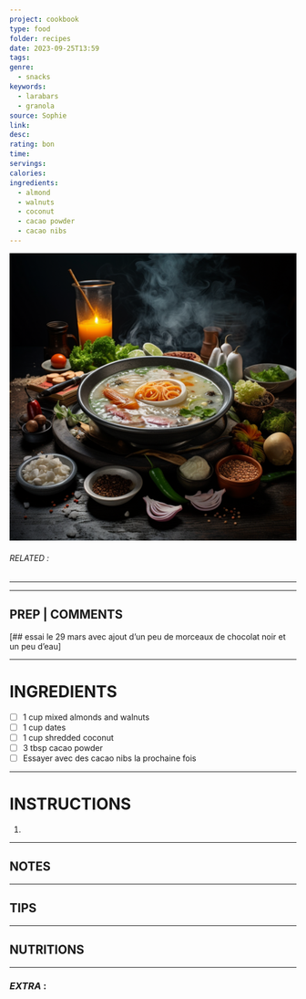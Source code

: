 ```yaml
---
project: cookbook
type: food
folder: recipes
date: 2023-09-25T13:59
tags: 
genre:
  - snacks
keywords:
  - larabars
  - granola
source: Sophie
link: 
desc: 
rating: bon
time: 
servings: 
calories: 
ingredients:
  - almond
  - walnuts
  - coconut
  - cacao powder
  - cacao nibs
---
```


![IMAGE](_default.png)

###### *RELATED* : 
---


---
## PREP | COMMENTS

[## essai le 29 mars avec ajout d’un peu de morceaux de chocolat noir et un peu d’eau]

---
# INGREDIENTS

- [ ] 1 cup mixed almonds and walnuts
- [ ] 1 cup dates
- [ ] 1 cup shredded coconut
- [ ] 3 tbsp cacao powder
- [ ] Essayer avec des cacao nibs la prochaine fois

---
# INSTRUCTIONS

1. 

---
## NOTES



---
## TIPS



---
## NUTRITIONS



---
### *EXTRA* :



